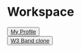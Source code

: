 # Workspace
<button><a href="https://dat911zz.github.io/Workspace/MyProfile/index.html">My Profile</a></button> <br/>
<button><a href="https://dat911zz.github.io/Workspace/w3_band/index.html">W3 Band clone</a></button>
<!-- https://dat911zz.github.io/Workspace/MyProfile/index.html </br>
https://dat911zz.github.io/Workspace/w3_band/index.html -->
